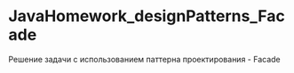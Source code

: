 # JavaHomework_designPatterns_Facade
Решение задачи с использованием паттерна проектирования - Facade

